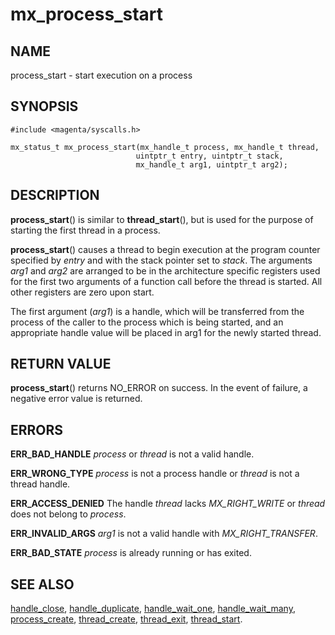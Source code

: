 # mx_process_start

## NAME

process_start - start execution on a process

## SYNOPSIS

```
#include <magenta/syscalls.h>

mx_status_t mx_process_start(mx_handle_t process, mx_handle_t thread,
                            uintptr_t entry, uintptr_t stack,
                            mx_handle_t arg1, uintptr_t arg2);
```

## DESCRIPTION

**process_start**() is similar to **thread_start**(), but is used for the
purpose of starting the first thread in a process.

**process_start**() causes a thread to begin execution at the program
counter specified by *entry* and with the stack pointer set to *stack*.
The arguments *arg1* and *arg2* are arranged to be in the architecture
specific registers used for the first two arguments of a function call
before the thread is started.  All other registers are zero upon start.

The first argument (*arg1*) is a handle, which will be transferred from
the process of the caller to the process which is being started, and an
appropriate handle value will be placed in arg1 for the newly started
thread.

## RETURN VALUE

**process_start**() returns NO_ERROR on success.
In the event of failure, a negative error value is returned.

## ERRORS

**ERR_BAD_HANDLE**  *process* or *thread* is not a valid handle.

**ERR_WRONG_TYPE**  *process* is not a process handle or *thread* is
not a thread handle.

**ERR_ACCESS_DENIED**  The handle *thread* lacks *MX_RIGHT_WRITE* or *thread*
does not belong to *process*.

**ERR_INVALID_ARGS**  *arg1* is not a valid handle with *MX_RIGHT_TRANSFER*.

**ERR_BAD_STATE**  *process* is already running or has exited.

## SEE ALSO

[handle_close](handle_close.md),
[handle_duplicate](handle_duplicate.md),
[handle_wait_one](handle_wait_one.md),
[handle_wait_many](handle_wait_many.md),
[process_create](process_create.md),
[thread_create](thread_create.md),
[thread_exit](thread_exit.md),
[thread_start](thread_start.md).
